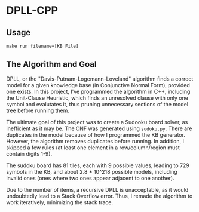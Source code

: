 # DPLL-CPP

## Usage
`make run filename=[KB File]`

## The Algorithm and Goal

DPLL, or the "Davis-Putnam-Logemann-Loveland" algorithm finds a correct model for a given knowledge base (in Conjunctive Normal Form), provided one exists. In this project, I've programmed the algorithm in C++, including the Unit-Clause Heuristic, which finds an unresolved clause with only one symbol and evalutates it, thus pruning unnecessary sections of the model tree before running them.

The ultimate goal of this project was to create a Sudooku board solver, as inefficient as it may be. The CNF was generated using `sudoku.py`. There are duplicates in the model because of how I programmed the KB generator. However, the algorithm removes duplicates before running. In addition, I skipped a few rules (at least one element in a row/column/region must contain digits 1-9).

The sudoku board has 81 tiles, each with 9 possible values, leading to 729 symbols in the KB, and about 2.8 * 10^218 possible models, including invalid ones (ones where two ones appear adjacent to one another).

Due to the number of items, a recursive DPLL is unacceptable, as it would undoubtedly lead to a Stack Overflow error. Thus, I remade the algorithm to work iteratively, minimizing the stack trace. 
